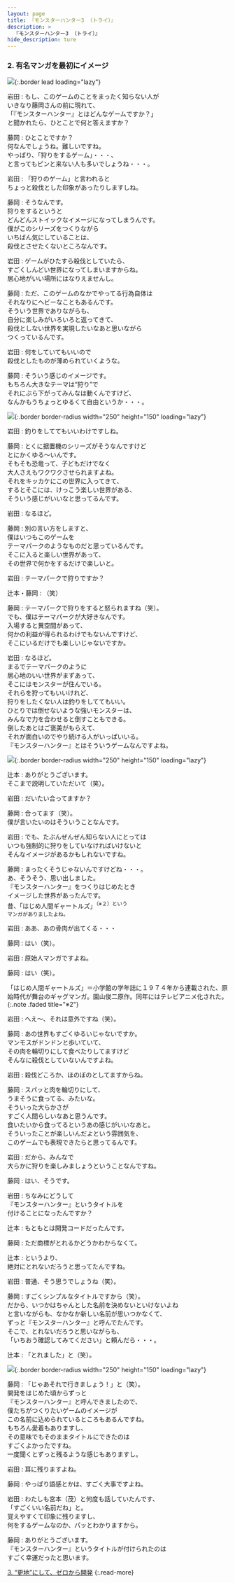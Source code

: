 ```yaml
---
layout: page
title: 『モンスターハンター3 （トライ）』
description: >
  『モンスターハンター3 （トライ）』
hide_description: ture
---
```


### 2. 有名マンガを最初にイメージ

![](/interviews/jp/wii/rmhj/vol1/img/mainvisual2.jpg){:.border lead loading="lazy"}

岩田
: もし、このゲームのことをまったく知らない人が<br>いきなり藤岡さんの前に現れて、<br>「『モンスターハンター』とはどんなゲームですか？」<br>と聞かれたら、ひとことで何と答えますか？

藤岡
: ひとことですか？<br>何なんでしょうね。難しいですね。<br>やっぱり、「狩りをするゲーム」・・・、<br>と言ってもピンと来ない人も多いでしょうね・・・。

岩田
: 「狩りのゲーム」と言われると<br>ちょっと殺伐とした印象があったりしますしね。

藤岡
: そうなんです。<br>狩りをするというと<br>どんどんストイックなイメージになってしまうんです。<br>僕がこのシリーズをつくりながら<br>いちばん気にしていることは、<br>殺伐とさせたくないところなんです。

岩田
: ゲームがひたすら殺伐としていたら、<br>すごくしんどい世界になってしまいますからね。<br>居心地がいい場所にはなりえませんし。

藤岡
: ただ、このゲームのなかでやってる行為自体は<br>それなりにヘビーなこともあるんです。<br>そういう世界でありながらも、<br>自分に楽しみがいろいろと返ってきて、<br>殺伐としない世界を実現したいなあと思いながら<br>つくっているんです。

岩田
: 何をしていてもいいので<br>殺伐としたものが薄められていくような。

藤岡
: そういう感じのイメージです。<br>もちろん大きなテーマは“狩り”で<br>それにぶら下がってみんなは動くんですけど、<br>なんかもうちょっとゆるくて自由というか・・・。

![](/interviews/jp/wii/rmhj/vol1/img/photo5.jpg){:.border border-radius width="250" height="150" loading="lazy"}

岩田
: 釣りをしててもいいわけですしね。

藤岡
: とくに据置機のシリーズがそうなんですけど<br>とにかくゆる〜いんです。<br>そもそも恐竜って、子どもだけでなく<br>大人さえもワクワクさせられますよね。<br>それをキッカケにこの世界に入ってきて、<br>するとそこには、けっこう楽しい世界がある、<br>そういう感じがいいなと思ってるんです。

岩田
: なるほど。

藤岡
: 別の言い方をしますと、<br>僕はいつもこのゲームを<br>テーマパークのようなものだと思っているんです。<br>そこに入ると楽しい世界があって、<br>その世界で何かをするだけで楽しいと。

岩田
: テーマパークで狩りですか？

辻本・藤岡
: （笑）

藤岡
: テーマパークで狩りをすると怒られますね（笑）。<br>でも、僕はテーマパークが大好きなんです。<br>入場すると異空間があって、<br>何かの利益が得られるわけでもないんですけど、<br>そこにいるだけでも楽しいじゃないですか。

岩田
: なるほど。<br>まるでテーマパークのように<br>居心地のいい世界がまずあって、<br>そこにはモンスターが住んでいる。<br>それらを狩ってもいいけれど、<br>狩りをしたくない人は釣りをしててもいい。<br>ひとりでは倒せないような強いモンスターは、<br>みんなで力を合わせると倒すこともできる。<br>倒したあとはご褒美がもらえて、<br>それが面白いのでやり続ける人がいっぱいいる。<br>『モンスターハンター』とはそういうゲームなんですよね。

![](/interviews/jp/wii/rmhj/vol1/img/photo6.jpg){:.border border-radius width="250" height="150" loading="lazy"}

辻本
: ありがとうございます。<br>そこまで説明していただいて（笑）。

岩田
: だいたい合ってますか？

藤岡
: 合ってます（笑）。<br>僕が言いたいのはそういうことなんです。

岩田
: でも、たぶんぜんぜん知らない人にとっては<br>いつも強制的に狩りをしていなければいけないと<br>そんなイメージがあるかもしれないですね。

藤岡
: まったくそうじゃないんですけどね・・・。<br>あ、そうそう、思い出しました。<br>『モンスターハンター』をつくりはじめたとき<br>イメージした世界があったんです。<br>昔、「はじめ人間ギャートルズ」<SUP>（※２）という<br>マンガがありましたよね。

岩田
: ああ、あの骨肉が出てくる・・・

藤岡
: はい（笑）。

岩田
: 原始人マンガですよね。

藤岡
: はい（笑）。

「はじめ人間ギャートルズ」＝小学館の学年誌に１９７４年から連載された、原始時代が舞台のギャグマンガ。園山俊二原作。同年にはテレビアニメ化された。
{:.note .faded title="※2"}

岩田
: へえ〜、それは意外ですね（笑）。

藤岡
: あの世界もすごくゆるいじゃないですか。<br>マンモスがドンドンと歩いていて、<br>その肉を輪切りにして食べたりしてますけど<br>そんなに殺伐としていないんですよね。

岩田
: 殺伐どころか、ほのぼのとしてますからね。

藤岡
: スパッと肉を輪切りにして、<br>うまそうに食ってる、みたいな。<br>そういった大らかさが<br>すごく人間らしいなあと思うんです。<br>食いたいから食ってるというあの感じがいいなあと。<br>そういったことが楽しいんだよという雰囲気を、<br>このゲームでも表現できたらと思ってるんです。

岩田
: だから、みんなで<br>大らかに狩りを楽しみましょうということなんですね。

藤岡
: はい、そうです。

岩田
: ちなみにどうして<br>『モンスターハンター』というタイトルを<br>付けることになったんですか？

辻本
: もともとは開発コードだったんです。

藤岡
: ただ商標がとれるかどうかわからなくて。

辻本
: というより、<br>絶対にとれないだろうと思ってたんですね。

岩田
: 普通、そう思うでしょうね（笑）。

藤岡
: すごくシンプルなタイトルですから（笑）。<br>だから、いつかはちゃんとした名前を決めないといけないよね<br>と言いながらも、なかなか新しい名前が思いつかなくて、<br>ずっと『モンスターハンター』と呼んでたんです。<br>そこで、とれないだろうと思いながらも、<br>「いちおう確認してみてください」と頼んだら・・・。

辻本
: 「とれました」と（笑）。

![](/interviews/jp/wii/rmhj/vol1/img/photo7.jpg){:.border border-radius width="250" height="150" loading="lazy"}

藤岡
: 「じゃあそれで行きましょう！」と（笑）。<br>開発をはじめた頃からずっと<br>『モンスターハンター』と呼んできましたので、<br>僕たちがつくりたいゲームのイメージが<br>この名前に込められているところもあるんですね。<br>もちろん愛着もありますし、<br>その意味でもそのままタイトルにできたのは<br>すごくよかったですね。<br>一度聞くとずっと残るような感じもありますし。

岩田
: 耳に残りますよね。

藤岡
: やっぱり語感とかは、すごく大事ですよね。

岩田
: わたしも宮本（茂）と何度も話していたんです、<br>「すごくいい名前だね」と。<br>覚えやすくて印象に残りますし、<br>何をするゲームなのか、パッとわかりますから。

藤岡
: ありがとうございます。<br>『モンスターハンター』というタイトルが付けられたのは<br>すごく幸運だったと思います。

[3. “更地”にして、ゼロから開発](3.md)
{:.read-more}

